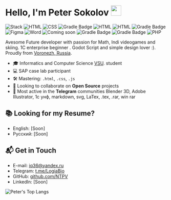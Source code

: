# Hello, I'm Peter Sokolov <img src="https://github.com/blackcater/blackcater/raw/main/images/Hi.gif" height="32"/></h1>
![Stack](https://img.shields.io/badge/My_stack-➡-brightgreen) 
![HTML](https://img.shields.io/badge/HTML--%23e54c21?logo=html5)
![CSS](https://img.shields.io/badge/CSS--%23264de4?logo=css3)
![Gradle Badge](https://img.shields.io/badge/GDScript--%23e54c21?logo=godot-engine)
![HTML](https://img.shields.io/badge/JavaScript--%23e54c21?logo=JavaScript)
![HTML](https://img.shields.io/badge/jQuery--%23e54c21?logo=jQuery)
![Gradle Badge](https://img.shields.io/badge/MS_Visio--%23264de4?logo=MicrosoftVisio)
![Figma](https://img.shields.io/badge/Figma--%23e54c21?logo=figma)
![Word](https://img.shields.io/badge/Word--%230769AD?logo=Word)
![Coming soon](https://img.shields.io/badge/Excel--%23fc790a?logo=java)
![Gradle Badge](https://img.shields.io/badge/Blender--%81264dc9?logo=blender)
![Gradle Badge](https://img.shields.io/badge/Illustrator--%43264ae4?logo=AdobeIllustrator)
![PHP](https://img.shields.io/badge/PHP--rgb%28255%2C%200%2C%20153%2C%201%29?logo=PHP)







Avesome Future developer with passion for Math, Indi videogames and skiing. 1С enterprise beginner . Godot Script and simple design lover :). Proudly from [Voronezh, Russia](https://goo.gl/maps/cCJ1wm4rjbpMRgNm9).

- 🎓 Informatics and Computer Science [VSU](https://en.wikipedia.org/wiki/Voronezh_State_University). student
- 💻 SAP case lab participant 
- 🛠 Mastering: `.html`, `.css`, `.js`
- 👯 Looking to collaborate on **Open Source** projects
- 💬 Most active in the **Telegram** communities Blender 3D, Adobe Illustrator, 1с унф, markdown, svg, LaTex, .tex, .rar, win rar
## 📚 Looking for my Resume?
- English: [Soon]
- Русский: [Soon]
## 📬 Get in Touch

- E-mail: [iq36@yandex.ru](mailto:iq36@yandex.ru)
- Telegram: [t.me/LogiaBio](https://t.me/LogiaBio)
- GitHub: [github.com/NTPV](https://github.com/NTPV)
- LinkedIn: [Soon]
 
![Peter's Top Langs](https://github-readme-stats.vercel.app/api/top-langs/?username=ntpv&layout=compact&hide_border=true&theme=nord&langs_count=10&exclude_repo=agrosmart&hide=)



<!--
**PetyaTractorDriver/PetyaTractorDriver** is a ✨ _special_ ✨ repository because its `README.md` (this file) appears on your GitHub profile.

Here are some ideas to get you started:

- 🔭 I’m currently working on ...
- 🌱 I’m currently learning ...
- 👯 I’m looking to collaborate on ...
- 🤔 I’m looking for help with ...
- 💬 Ask me about ...
- 📫 How to reach me: ...
- 😄 Pronouns: ...
- ⚡ Fun fact: ...
-->
